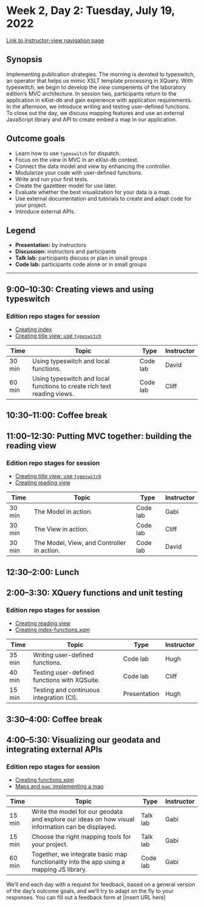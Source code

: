 # Week 2, Day 2: Tuesday, July 19, 2022
[Link to instructor-view navigation page](../daily_instructor_view.md)

## Synopsis

Implementing publication strategies. The morning is devoted to typeswitch, an
                operator that helps us mimic XSLT template processing in XQuery. With typeswitch, we
                begin to develop the *view* compenents of the laboratory edition’s MVC architecture.
                In session two, participants return to the application in eXist-db and gain
                experience with application requirements. In the afternoon, we introduce writing and
                testing user-defined functions. To close out the day, we discuss mapping features
                and use an external JavaScript library and API to create embed a map in our
                application.

## Outcome goals
* Learn how to use `typeswitch` for dispatch.
* Focus on the *view* in MVC in an eXist-db context.
* Connect the data model and view by enhancing the controller.
* Modularize your code with user-defined functions.
* Write and run your first tests.
* Create the gazetteer model for use later.
* Evaluate whether the best visualization for your data is a map.
* Use external documentation and tutorials to create and adapt code for your project.
* Introduce external APIs.

## Legend

* **Presentation:** by instructors
* **Discussion:** instructors and participants
* **Talk lab:** participants discuss or plan in small groups
* **Code lab:** participants code alone or in small groups

* * *
## 9:00–10:30: Creating views and using typeswitch

### Edition repo stages for session

* [Creating index](https://github.com/Pittsburgh-NEH-Institute/placeholder)
* [Creating title view: use `typeswitch`](https://github.com/Pittsburgh-NEH-Institute/placeholder)

Time | Topic | Type | Instructor
---- | ---- | ---- | ---- 
30 min | Using typeswitch and local functions. | Code lab|David
60 min | Using typeswitch and local functions to create rich text reading views. | Code lab|Cliff

## 10:30–11:00: Coffee break

## 11:00–12:30: Putting MVC together: building the reading view

### Edition repo stages for session

* [Creating title view: use `typeswitch`](https://github.com/Pittsburgh-NEH-Institute/placeholder)
* [Creating reading view](https://github.com/Pittsburgh-NEH-Institute/placeholder)

Time | Topic | Type | Instructor
---- | ---- | ---- | ---- 
30 min | The Model in action. | Code lab|Gabi
30 min | The View in action. | Code lab|Cliff
30 min | The Model, View, and Controller in action. | Code lab|David

## 12:30–2:00: Lunch

## 2:00–3:30: XQuery functions and unit testing

### Edition repo stages for session

* [Creating reading view](https://github.com/Pittsburgh-NEH-Institute/placeholder)
* [Creating index-functions.xqm](https://github.com/Pittsburgh-NEH-Institute/placeholder)

Time | Topic | Type | Instructor
---- | ---- | ---- | ---- 
35 min | Writing user-defined functions. | Code lab|Hugh
40 min | Testing user-defined functions with XQSuite. | Code lab|Cliff
15 min | Testing and continuous integration (CI). | Presentation|Hugh

## 3:30–4:00: Coffee break

## 4:00–5:30: Visualizing our geodata and integrating external APIs

### Edition repo stages for session

* [Creating functions.xqm](https://github.com/Pittsburgh-NEH-Institute/placeholder)
* [Maps and `map`: implementing a map](https://github.com/Pittsburgh-NEH-Institute/placeholder)

Time | Topic | Type | Instructor
---- | ---- | ---- | ---- 
15 min | Write the model for our geodata and explore our ideas on how visual information can be displayed. | Talk lab|Gabi
15 min | Choose the right mapping tools for your project. | Talk lab|Gabi
60 min | Together, we integrate basic map functionality into the app using a mapping JS library. | Code lab|Gabi

We’ll end each day with a request for feedback, based on a general version of the day’s outcome goals, and we’ll try to adapt on the fly to your responses. You can fill out a feedback form at [insert URL here]